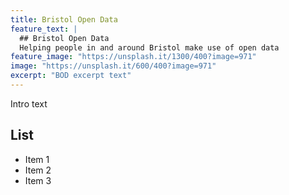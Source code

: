 ```yaml
---
title: Bristol Open Data
feature_text: |
  ## Bristol Open Data
  Helping people in and around Bristol make use of open data
feature_image: "https://unsplash.it/1300/400?image=971"
image: "https://unsplash.it/600/400?image=971"
excerpt: "BOD excerpt text"
---
```


Intro text

## List

- Item 1
- Item 2
- Item 3

